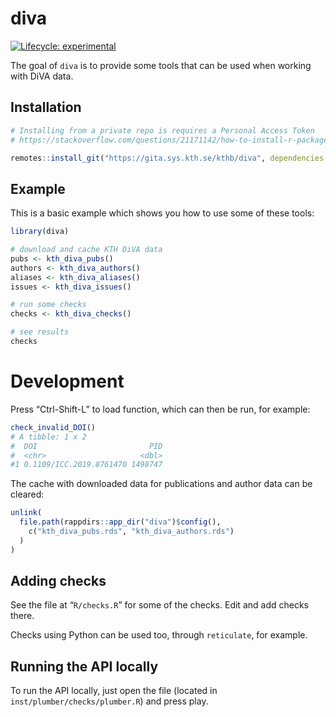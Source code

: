 
<!-- README.md is generated from README.Rmd. Please edit that file -->

# diva

<!-- badges: start -->

[![Lifecycle:
experimental](https://img.shields.io/badge/lifecycle-experimental-orange.svg)](https://www.tidyverse.org/lifecycle/#experimental)
<!-- badges: end -->

The goal of `diva` is to provide some tools that can be used when
working with DiVA data.

## Installation

``` r
# Installing from a private repo is requires a Personal Access Token
# https://stackoverflow.com/questions/21171142/how-to-install-r-package-from-private-repo-using-devtools-install-github

remotes::install_git("https://gita.sys.kth.se/kthb/diva", dependencies = TRUE)
```

## Example

This is a basic example which shows you how to use some of these tools:

``` r
library(diva)

# download and cache KTH DiVA data
pubs <- kth_diva_pubs()
authors <- kth_diva_authors()
aliases <- kth_diva_aliases()
issues <- kth_diva_issues()

# run some checks
checks <- kth_diva_checks()

# see results
checks
```

# Development

Press “Ctrl-Shift-L” to load function, which can then be run, for
example:

``` r
check_invalid_DOI()
# A tibble: 1 x 2
#  DOI                         PID
#  <chr>                     <dbl>
#1 0.1109/ICC.2019.8761470 1498747
```

The cache with downloaded data for publications and author data can be
cleared:

``` r
unlink(
  file.path(rappdirs::app_dir("diva")$config(), 
    c("kth_diva_pubs.rds", "kth_diva_authors.rds")
  )
)
```

## Adding checks

See the file at “`R/checks.R`” for some of the checks. Edit and add
checks there.

Checks using Python can be used too, through `reticulate`, for example.

## Running the API locally

To run the API locally, just open the file (located in
`inst/plumber/checks/plumber.R`) and press play.
